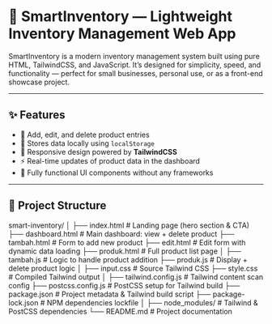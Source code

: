 # 🚀 SmartInventory — Lightweight Inventory Management Web App

SmartInventory is a modern inventory management system built using pure HTML, TailwindCSS, and JavaScript. It’s designed for simplicity, speed, and functionality — perfect for small businesses, personal use, or as a front-end showcase project.

---

## ✨ Features

- 🧾 Add, edit, and delete product entries
- 💾 Stores data locally using `localStorage`
- 📱 Responsive design powered by **TailwindCSS**
- ⚡ Real-time updates of product data in the dashboard
- 🔧 Fully functional UI components without any frameworks

---

## 📁 Project Structure
smart-inventory/
│
├── index.html           # Landing page (hero section & CTA)
├── dashboard.html       # Main dashboard: view + delete product
├── tambah.html          # Form to add new product
├── edit.html            # Edit form with dynamic data loading
├── produk.html          # Full product list page
│
├── tambah.js            # Logic to handle product addition
├── produk.js            # Display + delete product logic
│
├── input.css            # Source Tailwind CSS
├── style.css            # Compiled Tailwind output
│
├── tailwind.config.js   # Tailwind content scan config
├── postcss.config.js    # PostCSS setup for Tailwind build
├── package.json         # Project metadata & Tailwind build script
├── package-lock.json    # NPM dependencies lockfile
│
├── node_modules/        # Tailwind & PostCSS dependencies
└── README.md            # Project documentation


